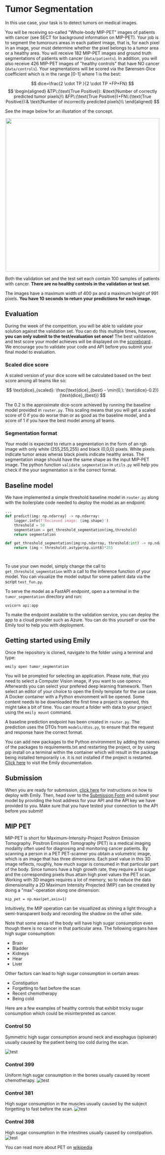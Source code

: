 # Tumor Segmentation
In this use case, your task is to detect tumors on medical images.

You will be receiving so-called "Whole-body MIP-PET" images of patients with cancer (see SECT for background information on MIP-PET). Your job is to segment the tumorours areas in each patient image, that is, for each pixel in an image, your must determine whether the pixel belongs to a tumor area or a healthy area. You will receive 182 MIP-PET images and ground truth segmentations of patients with cancer (```data/patients```). In addition, you will also receive 426 MIP-PET images of "healthy controls" that have NO cancer (```data/controls```). Your segmentations will be scored via the Sørensen-Dice coefficient which is in the range [0-1] where 1 is the best:

$$
dice=\frac{2 \cdot TP }{2 \cdot TP +FP+FN}
$$
$$
\begin{aligned}
&TP\:(\text{True Positive}): &\text{Number of correctly predicted tumor pixels}\\
&FP\:(\text{True Positive})+FN\:(\text{True Positive}):& \text{Number of incorrectly predicted pixels}\\
\end{aligned}
$$


 See the image below for an illustation of the concept. 

<p align="center">
  <img src="../images/tumor_example1.jpeg" width=500>
</p>

Both the validation set and the test set each contain 100 samples of patients with cancer. **There are no healthy controls in the validation or test set**.

The images have a maximum width of 400 px and a maximum height of 991 pixels. **You have 10 seconds to return your predictions for each image.**


## Evaluation
During the week of the competition, you will be able to validate your solution against the validation set. You can do this multiple times, however, **you can only submit to the test/evaluation set once!** The best validation and test score your model achieves will be displayed on the <a href="https://cases.dmiai.dk/teams"> scoreboard</a> . We encourage you to validate your code and API before you submit your final model to evaluation. 

###  Scaled dice score
A scaled version of your dice score will be calculated based on the best score among all teams like so:

$$
\text{dice}_{scaled}: \frac{\text{dice}_{best} - \min(0,\: \text{dice}-0.2)}{\text{dice}_{best}}
$$

The $0.2$ is the approximate dice-score achieved by running the baseline model provided in ```router.py```. This scaling means that you will get a scaled score of $0$ if you do worse than or as good as the baseline model, and a score of $1$ if you have the best model among all teams. 


### Segmentation format
Your model is expected to return a segmentation in the form of an rgb image with only white (255,255,255) and black (0,0,0) pixels. White pixels indicate tumor areas wheras black pixels indicate healthy areas. The segmentation image should have the same shape as the input MIP-PET image. The python function ```validate_segmentation``` in ```utils.py``` will help you check if the your segmentation is in the correct format.

## Baseline model
We have implemented a simple threshold baseline model in ```router.py``` along with the boilerplate code needed to deploy the model as an endpoint: 

```python
...
def predict(img: np.ndarray) -> np.ndarray:
    logger.info(f'Recieved image: {img.shape}')
    threshold = 50
    segmentation = get_threshold_segmentation(img,threshold)
    return segmentation

def get_threshold_segmentation(img:np.ndarray, threshold:int) -> np.ndarray:
    return (img < threshold).astype(np.uint8)*255

    
```
To use your own model, simply change the call to ```get_threshold_segmentation``` with a call to the inference function of your model. You can visualize the model output for some patient data via the script ```test_fun.py```. 

To serve the model as a FastAPI endpoint, open a a terminal in the ```tumor_segmentation``` directory and run: 

```
uvicorn api:app
```

To make the endpoint available to the validation service, you can deploy the app to a cloud provider such as Azure. You can do this yourself or use the Emily tool to help you with deployment.

## Getting started using Emily
Once the repository is cloned, navigate to the folder using a terminal and type:
```
emily open tumor_segmentation
```
You will be prompted for selecting an application. Please note, that you need to select a Computer Vision image, if you want to use opencv. Afterwards you can select your prefered deep learning framework. Then select an editor of your choice to open the Emily template for the use case. A Docker container with a Python environment will be opened. Some content needs to be downloaded the first time a project is opened, this might take a bit of time. You can mount a folder with data to your project using the ```emily mount``` command.

A baseline prediction endpoint has been created in ```router.py```. The prediction uses the DTOs from ```models/dtos.py```, to ensure that the request and response have the correct format. 

You can add new packages to the Python environment by adding the names of the packages to requirements.txt and restarting the project, or by using pip install on a terminal within the container which will result in the package being installed temporarily i.e. it is not installed if the project is restarted. <a href="https://emily.ambolt.io/docs/latest">Click here</a> to visit the Emily documentation.

## Submission
When you are ready for submission, <a href="https://emily.ambolt.io/docs/v3.0.5/guides/deploy-your-api">click here</a> for instructions on how to deploy with Emily. Then, head over to the <a href="https://cases.dmiai.dk/tumor-segmentation">Submission Form</a> and submit your model by providing the host address for your API and the API key we have provided to you. Make sure that you have tested your connection to the API before you submit!<br>


## MIP PET
MIP-PET is short for Maximum-Intensity-Project Positron Emission Tomography. Positron Emission Tomography (PET) is a medical imaging modality often used for diagnosing and monitoring cancer patients. By scanning a person in a PET PET-scanner you obtain a volumetric image, which is an image that has three dimensions. Each pixel value in this 3D image reflects, roughly, how much sugar is consumed in that particular part of the body. Since tumors have a high growth rate, they require a lot sugar and the corresponding pixels thus attain high pixel values the PET scan. Working with 3D images requires a lot of memory, so to reduce the data dimensionality a 2D Maximum Intensity Projected (MIP) can be created by doing a "max"-operation along one dimension:

```
mip_pet = np.max(pet,axis=1)
```

Intuitively, the MIP operation can be visuallized as shining a light through a semi-transparent body and recording the shadow on the other side. 

Note that some areas of the body will have high sugar consumption even though there is no cancer in that particular area. 
The following organs have high sugar consumption:
- Brain
- Bladder
- Kidneys
- Hear
- Liver


Other factors can lead to high sugar consumption in certain areas:
- Constipation
- Forgetting to fast before the scan
- Recent chemotherapy
- Being cold

Here are a few examples of healthy controls that exhibit tricky sugar consumption which could be misinterpreted as cancer.

### Control 50
Symmetric high sugar consumption around neck and esophagus (spiserør) usually caused by the patient being too cold during the scan. 

![test](data/controls/imgs/control_050.png)

### Control 399
Uniform high sugar consumption in the bones usually caused by recent chemotherapy.
![test](data/controls/imgs/control_399.png)


### Control 381
High sugar consumption in the muscles usually caused by the subject forgetting to fast before the scan.
![test](data/controls/imgs/control_381.png)

### Control 398
High sugar consumption in the intestines usually caused by constipation.
![test](data/controls/imgs/control_398.png)


You can read more about PET on [wikipedia](https://en.wikipedia.org/wiki/Positron_emission_tomography)
